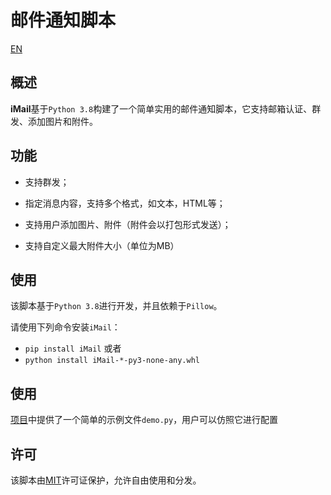 # 邮件通知脚本

[EN](./README.md)

## 概述

**iMail**基于`Python 3.8`构建了一个简单实用的邮件通知脚本，它支持邮箱认证、群发、添加图片和附件。

## 功能

* 支持群发；

* 指定消息内容，支持多个格式，如文本，HTML等；

* 支持用户添加图片、附件（附件会以打包形式发送）；

* 支持自定义最大附件大小（单位为MB）

## 使用

该脚本基于`Python 3.8`进行开发，并且依赖于`Pillow`。

请使用下列命令安装`iMail`：
- `pip install iMail` 或者
- `python install iMail-*-py3-none-any.whl`

## 使用

[项目](https://github.com/mtics/iMail)中提供了一个简单的示例文件`demo.py`，用户可以仿照它进行配置

## 许可

该脚本由[MIT](https://github.com/mtics/iMail/LICENSE)许可证保护，允许自由使用和分发。
